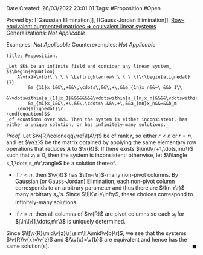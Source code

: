 <br />
<br />

Date Created: 26/03/2022 23:01:01
Tags: #Proposition #Open 

Proved by: [[Gaussian Elimination]], [[Gauss-Jordan Elimination]], [Row-equivalent augmented matrices $\Rightarrow$ equivalent linear systems](Row-equivalent%20augmented%20matrices%20implies%20equivalent%20linear%20systems.md)
Generalizations: _Not Applicable_

Examples: _Not Applicable_
Counterexamples: _Not Applicable_

``` ad-Proposition
title: Proposition.

_Let $K$ be an infinite field and consider any linear system_
$$\begin{equation}
    A\v{x}=\v{b}\ \ \ \ \Leftrightarrow\ \ \ \ \l\{\begin{alignedat}{7}
        &a_{11}x_1&&\,+&&\,\cdots\,&&\,+\,&&a_{1n}x_n&&=\ &&b_1\\
        &\vdotswithin{a_{11}x_1}&&&&&&&&\vdotswithin{a_{1n}x_n}&&&&\vdotswithin{b_1}\\
        &a_{m1}x_1&&\,+\,&&\,\cdots\,&&\,+\,&&a_{mn}x_n&&=&&b_m
    \end{alignedat}\r.
\end{equation}$$
_of equations over $K$. Then the system is either inconsistent, has either a unique solution, or has infinitely-many solutions._

```

_Proof_. Let $\v{R}\coloneqq\rref\l(A\r)$ be of rank $r$, so either $r<n$ or $r=n$, and let $\v{z}$ be the matrix obtained by applying the same elementary row operations that reduces $A$ to $\v{R}$. If there exists $i\in\l\{r+1,\dots,m\r\}$ such that $z_i\neq0$, then the system is inconsistent; otherwise, let $\l\langle s_1,\dots,s_n\r\rangle$ be a solution thereof.
* If $r<n$, then $\v{R}$ has $\l(n-r\r)$-many non-pivot columns. By Gaussian (or Gauss-Jordan) Elimination, each non-pivot column corresponds to an arbitrary parameter and thus there are $\l(n-r\r)$-many arbitrary $s_\alpha\textrm{'}$s. Since $\l|K\r|=\infty$, these choices correspond to infinitely-many solutions.

* If $r=n$, then all columns of $\v{R}$ are pivot columns so each $s_j$ for $j\in\l\{1,\dots,n\r\}$ is uniquely determined.

Since $\l[\v{R}\mid\v{z}\r]\sim\l[A\mid\v{b}\r]$, we see that the systems $\v{R}\v{x}=\v{z}$ and $A\v{x}=\v{b}$ are equivalent and hence has the same solution(s).<span style="float:right;">$\blacksquare$</span>
